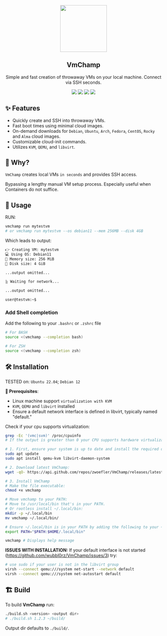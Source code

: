 <div align="center" width="100%">
    <img src="https://user-images.githubusercontent.com/30373916/227715640-22e0fa02-8f17-4fbd-a81d-4a010007972a.png" width="150" />
</div>

<div align="center" width="100%">
    <h2>VmChamp</h2>
    <p>Simple and fast creation of throwaway VMs on your local machine. Connect via SSH seconds.</p>
    <a target="_blank" href="https://github.com/zwoefler/VmChamp/actions"><img src="https://img.shields.io/github/actions/workflow/status/zwoefler/VmChamp/build.yml" /></a>
    <a target="_blank" href="https://github.com/wubbl0rz/VmChamp/stargazers"><img src="https://img.shields.io/github/stars/wubbl0rz/VmChamp" /></a>
    <a target="_blank" href="https://github.com/zwoefler/VmChamp/releases"><img src="https://img.shields.io/github/v/release/zwoefler/VmChamp?display_name=tag" /></a>
    <a target="_blank" href="https://github.com/zwoefler/VmChamp/commits/master"><img src="https://img.shields.io/github/last-commit/zwoefler/VmChamp" /></a>
</div>

## ✨ Features
- Quickly create and SSH into throwaway VMs.
- Fast boot times using minimal cloud images.
- On-demand downloads for `Debian`, `Ubuntu`, `Arch`, `Fedora`, `CentOS`, `Rocky` and `Alma` cloud images.
- Customizable cloud-init commands.
- Utilizes `KVM`, `QEMU`, and `libvirt`.

## 🤔 Why?
`VmChamp` creates local VMs `in seconds` and provides SSH access.

Bypassing a lengthy manual VM setup process.
Especially useful when Containers do not suffice.

## 🚀 Usage
RUN:
```BASH
vmchamp run mytestvm
# or vmchamp run mytestvm --os debian11 --mem 256MB --disk 4GB
```

Which leads to output:
```BASH
️👉 Creating VM: mytestvm
💻 Using OS: Debian11
📔 Memory size: 256 MiB
💽 Disk size: 4 GiB

...output omitted...

⣷ Waiting for network...

...output omitted...

user@testvm:~$
```

### Add Shell completion
Add the following to your `.bashrc` or `.zshrc` file
```BASH
# For BASH
source <(vmchamp --completion bash)

# For ZSH
source <(vmchamp --completion zsh)
```


## 🛠️ Installation
TESTED on: `Ubuntu 22.04`; `Debian 12`

**🔧 Prerequisites**:
- Linux machine support `virtualization with KVM`
- `KVM`, `QEMU` and `libvirt` installed
- Ensure a default network interface is defined in libvirt, typically named "default."

Check if your cpu supports virtualization:
```BASH
grep -Ec '(vmc|svm)' /proc/cpuinfo
# If the output is greater than 0 your CPU supports hardware virtualization.
```

```BASH
# 1. First, ensure your system is up to date and install the required dependencies:
sudo apt update
sudo apt install qemu-kvm libvirt-daemon-system

# 2. Download latest VmChamp:
wget -qO- https://api.github.com/repos/zwoefler/VmChamp/releases/latest | grep "browser_download_url" | cut -d '"' -f 4 | wget -i - -O vmchamp

# 3. Install VmChamp
# Make the file executable:
chmod +x vmchamp

# Move vmchamp to your PATH:
# Move to /usr/local/bin that's in your PATH.
# Or rootless install ~/.local/bin:
mkdir -p ~/.local/bin
mv vmchamp ~/.local/bin/

# Ensure ~/.local/bin is in your PATH by adding the following to your ~/.bashrc or ~/.zshrc:
export PATH="$PATH:$HOME/.local/bin"

vmchamp # Displays help message
```

**ISSUES WITH INSTALLATION:**
If your default interface is not started (https://github.com/wubbl0rz/VmChamp/issues/3) try:

```BASH
# use sudo if your user is not in the libvirt group
virsh --connect qemu:///system net-start --network default
virsh --connect qemu:///system net-autostart default
```

## 🏗️ Build

To build **VmChamp** run:

```BASH
./build.sh <version> <output dir>
# ./build.sh 1.2.3 ~/build/
```

Output dir defaults to `./build/`.